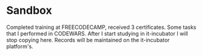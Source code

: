 # Sandbox
Completed training at FREECODECAMP, received 3 certificates.
Some tasks that I performed in CODEWARS.
After I start studying in it-incubator I will stop copying here. 
Records will be maintained on the it-incubator platform's.
